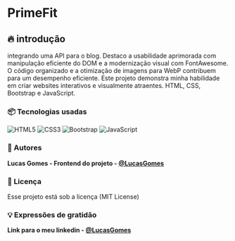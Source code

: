 # PrimeFit

## 🔥 introdução
integrando uma API para o blog. Destaco a usabilidade aprimorada com manipulação eficiente do DOM e a modernização visual com FontAwesome. O código organizado e a otimização de imagens para WebP contribuem para um desempenho eficiente. Este projeto demonstra minha habilidade em criar websites interativos e visualmente atraentes. HTML, CSS, Bootstrap e JavaScript.

### 📦 Tecnologias usadas
![HTML5](https://img.shields.io/badge/html5-%23E34F26.svg?style=for-the-badge&logo=html5&logoColor=white) ![CSS3](https://img.shields.io/badge/css3-%231572B6.svg?style=for-the-badge&logo=css3&logoColor=white) ![Bootstrap](https://img.shields.io/badge/bootstrap-%238511FA.svg?style=for-the-badge&logo=bootstrap&logoColor=white) ![JavaScript](https://img.shields.io/badge/javascript-%23323330.svg?style=for-the-badge&logo=javascript&logoColor=%23F7DF1E) 

### 👷 Autores

**Lucas Gomes - Frontend do projeto - [@LucasGomes](https://github.com/lucasgomesdacruz)**

### 📄 Licença
Esse projeto está sob a licença (MIT License)

### 💡 Expressões de gratidão
**Link para o meu linkedin - [@LucasGomes](https://www.linkedin.com/in/lucaass1997)**
